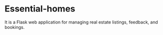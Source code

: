 # Essential-homes
It is a Flask web application for managing real estate listings, feedback, and bookings.
